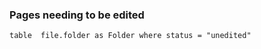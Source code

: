 
### Pages needing to be edited 

```dataview 
table  file.folder as Folder where status = "unedited"

```


